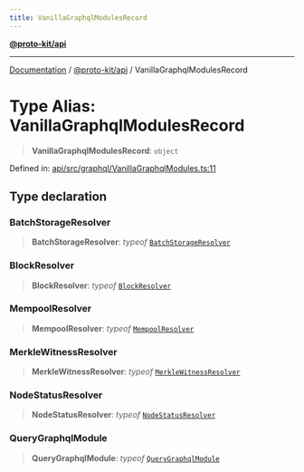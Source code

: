 ```yaml
---
title: VanillaGraphqlModulesRecord
---
```


[**@proto-kit/api**](../README.md)

***

[Documentation](../../../README.md) / [@proto-kit/api](../README.md) / VanillaGraphqlModulesRecord

# Type Alias: VanillaGraphqlModulesRecord

> **VanillaGraphqlModulesRecord**: `object`

Defined in: [api/src/graphql/VanillaGraphqlModules.ts:11](https://github.com/proto-kit/framework/blob/b953c754e500c62f01fbbd6d09adfb2f5577269d/packages/api/src/graphql/VanillaGraphqlModules.ts#L11)

## Type declaration

### BatchStorageResolver

> **BatchStorageResolver**: *typeof* [`BatchStorageResolver`](../classes/BatchStorageResolver.md)

### BlockResolver

> **BlockResolver**: *typeof* [`BlockResolver`](../classes/BlockResolver.md)

### MempoolResolver

> **MempoolResolver**: *typeof* [`MempoolResolver`](../classes/MempoolResolver.md)

### MerkleWitnessResolver

> **MerkleWitnessResolver**: *typeof* [`MerkleWitnessResolver`](../classes/MerkleWitnessResolver.md)

### NodeStatusResolver

> **NodeStatusResolver**: *typeof* [`NodeStatusResolver`](../classes/NodeStatusResolver.md)

### QueryGraphqlModule

> **QueryGraphqlModule**: *typeof* [`QueryGraphqlModule`](../classes/QueryGraphqlModule.md)
